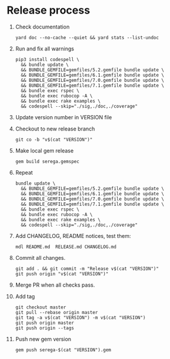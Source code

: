 # Release process

1. Check documentation

    ```
    yard doc --no-cache --quiet && yard stats --list-undoc
    ```

1. Run and fix all warnings

    ```
    pip3 install codespell \
      && bundle update \
      && BUNDLE_GEMFILE=gemfiles/5.2.gemfile bundle update \
      && BUNDLE_GEMFILE=gemfiles/6.1.gemfile bundle update \
      && BUNDLE_GEMFILE=gemfiles/7.0.gemfile bundle update \
      && BUNDLE_GEMFILE=gemfiles/7.1.gemfile bundle update \
      && bundle exec rspec \
      && bundle exec rubocop -A \
      && bundle exec rake examples \
      && codespell --skip="./sig,./doc,./coverage"
    ```

1. Update version number in VERSION file

1. Checkout to new release branch

    ```
    git co -b "v$(cat "VERSION")"
    ```

1. Make local gem release

    ```
    gem build serega.gemspec
    ```

1. Repeat

    ```
    bundle update \
      && BUNDLE_GEMFILE=gemfiles/5.2.gemfile bundle update \
      && BUNDLE_GEMFILE=gemfiles/6.1.gemfile bundle update \
      && BUNDLE_GEMFILE=gemfiles/7.0.gemfile bundle update \
      && BUNDLE_GEMFILE=gemfiles/7.1.gemfile bundle update \
      && bundle exec rspec \
      && bundle exec rubocop -A \
      && bundle exec rake examples \
      && codespell --skip="./sig,./doc,./coverage"
    ```

1. Add CHANGELOG, README notices, test them:

    ```
    mdl README.md  RELEASE.md CHANGELOG.md
    ```

1. Commit all changes.

    ```
    git add . && git commit -m "Release v$(cat "VERSION")"
    git push origin "v$(cat "VERSION")"
    ```

1. Merge PR when all checks pass.

1. Add tag

    ```
    git checkout master
    git pull --rebase origin master
    git tag -a v$(cat "VERSION") -m v$(cat "VERSION")
    git push origin master
    git push origin --tags
    ```

1. Push new gem version

    ```
    gem push serega-$(cat "VERSION").gem
    ```
